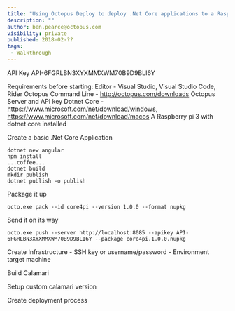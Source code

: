 ```yaml
---
title: "Using Octopus Deploy to deploy .Net Core applications to a Raspberry Pi"
description: ""
author: ben.pearce@octopus.com
visibility: private
published: 2018-02-??
tags:
 - Walkthrough
---
```


API Key API-6FGRLBN3XYXMMXWM70B9D9BLI6Y


Requirements before starting:
Editor - Visual Studio, Visual Studio Code, Rider
Octopus Command Line - http://octopus.com/downloads
Octopus Server and API key
Dotnet Core - https://www.microsoft.com/net/download/windows, https://www.microsoft.com/net/download/macos
A Raspberry pi 3 with dotnet core installed




Create a basic .Net Core Application

```
dotnet new angular
npm install
...coffee...
dotnet build
mkdir publish
dotnet publish -o publish
```


Package it up
```
octo.exe pack --id core4pi --version 1.0.0 --format nupkg
```

Send it on its way
```
octo.exe push --server http://localhost:8085 --apikey API-6FGRLBN3XYXMMXWM70B9D9BLI6Y --package core4pi.1.0.0.nupkg
```

Create Infrastructure
    - SSH key or username/password
    - Environment target machine


Build Calamari

Setup custom calamari version

Create deployment process




